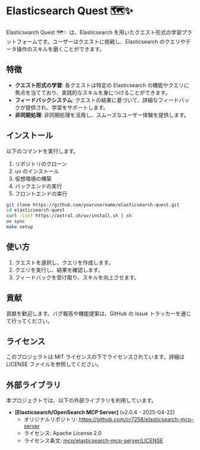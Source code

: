 # Elasticsearch Quest 🗺️✨

Elasticsearch Quest 🗺️✨ は、Elasticsearch を用いたクエスト形式の学習プラットフォームです。ユーザーはクエストに挑戦し、Elasticsearch のクエリやデータ操作のスキルを磨くことができます。

## 特徴

- **クエスト形式の学習**: 各クエストは特定の Elasticsearch の機能やクエリに焦点を当てており、実践的なスキルを身につけることができます。
- **フィードバックシステム**: クエストの結果に基づいて、詳細なフィードバックが提供され、学習をサポートします。
- **非同期処理**: 非同期処理を活用し、スムーズなユーザー体験を提供します。

## インストール

以下のコマンドを実行します。

1. リポジトリのクローン
2. uv のインストール
3. 仮想環境の構築
4. バックエンドの実行
5. フロントエンドの実行

```bash
git clone https://github.com/yourusername/elasticsearch-quest.git
cd elasticsearch-quest
curl -LsSf https://astral.sh/uv/install.sh | sh
uv sync
make setup
```

## 使い方

1. クエストを選択し、クエリを作成します。
2. クエリを実行し、結果を確認します。
3. フィードバックを受け取り、スキルを向上させます。

## 貢献

貢献を歓迎します。バグ報告や機能提案は、GitHub の Issue トラッカーを通じて行ってください。

## ライセンス

このプロジェクトは MIT ライセンスの下でライセンスされています。詳細は LICENSE ファイルを参照してください。

## 外部ライブラリ

本プロジェクトでは、以下の外部ライブラリを利用しています。

* **[Elasticsearch/OpenSearch MCP Server]** (v2.0.4 - 2025-04-22)
    * オリジナルリポジトリ: https://github.com/cr7258/elasticsearch-mcp-server
    * ライセンス: Apache License 2.0
    * ライセンス条文: [mcp/elasticsearch-mcp-server/LICENSE](mcp/elasticsearch-mcp-server/LICENSE)
